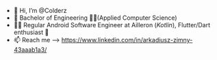 - 👋 Hi, I’m @Colderz
- 💞️ Bachelor of Engineering 👨‍🎓(Applied Computer Science) 
- 🐱‍👤 Regular Android Software Engineer at Ailleron (*Kotlin*), Flutter/Dart enthusiast 📱
- 📫 Reach me --> https://www.linkedin.com/in/arkadiusz-zimny-43aaab1a3/

